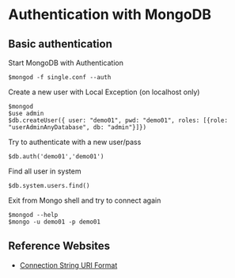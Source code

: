 # Authentication with MongoDB

## Basic authentication

Start MongoDB with Authentication
```
$mongod -f single.conf --auth
```

Create a new user with Local Exception (on localhost only)
```
$mongod
$use admin
$db.createUser({ user: "demo01", pwd: "demo01", roles: [{role: "userAdminAnyDatabase", db: "admin"}]})
```

Try to authenticate with a new user/pass
```
$db.auth('demo01','demo01')
```

Find all user in system
```
$db.system.users.find()
```

Exit from Mongo shell and try to connect again
```
$mongod --help
$mongo -u demo01 -p demo01
```



## Reference Websites
* [Connection String URI Format](https://docs.mongodb.com/manual/reference/connection-string/)

